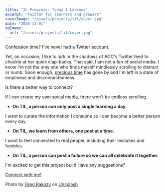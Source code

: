 ```yaml
---
title: "In Progress: Today I Learned"
excerpt: "Twitter for learners and growers"
coverImage: "/assets/projects/til/cover.jpg"
date: "2020-11-01"
ogImage:
  url: "/assets/projects/til/cover.jpg"
---
```


Confession time? I've never had a Twitter account.

Yet, on occasion, I like to lurk in the shadows of AOC's Twitter feed to chuckle at her quick clap-backs.
That said, I am not a fan of social media. I know I'm not the only one who finds myself mindlessly scrolling to distract or numb. Soon enough, [precious time](life-calendar) has gone by and I'm left in a state of emptiness and disconnectedness.

Is there a better way to connect?

If I can create my own social media, there won't be endless scrolling.

- **On TIL, a person can only post a single learning a day.**

I want to curate the information I consume so I can become a better person every day.

- **On TIL, we learn from others, one post at a time.**

I want to feel connected to real people, including their mistakes and fumbles.

- **On TIL, a person can post a failure so we can all celebrate it together.**

I'm excited to get this project built! Have any suggestions?

<a class="custom-underline font-extrabold text-4xl" href="https://www.linkedin.com/in/alicezhao1991/">
Connect with me!
</a>

<span>Photo by <a href="https://unsplash.com/@grakozy?utm_source=unsplash&amp;utm_medium=referral&amp;utm_content=creditCopyText">Greg Rakozy</a> on <a href="https://unsplash.com/@grakozy?utm_source=unsplash&amp;utm_medium=referral&amp;utm_content=creditCopyText">Unsplash</a></span>
